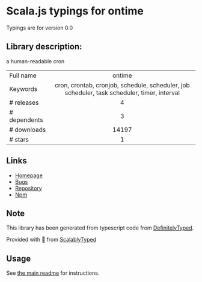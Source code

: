 
# Scala.js typings for ontime

Typings are for version 0.0

## Library description:
a human-readable cron

|                    |                 |
| ------------------ | :-------------: |
| Full name          | ontime |
| Keywords           | cron, crontab, cronjob, schedule, scheduler, job scheduler, task scheduler, timer, interval |
| # releases         | 4 |
| # dependents       | 3 |
| # downloads        | 14197 |
| # stars            | 1 |

## Links
- [Homepage](http://code.woong.org/ontime)
- [Bugs](https://github.com/mycoboco/ontime/issues)
- [Repository](https://github.com/mycoboco/ontime)
- [Npm](https://www.npmjs.com/package/ontime)
    


## Note
This library has been generated from typescript code from [DefinitelyTyped](https://definitelytyped.org).

Provided with :purple_heart: from [ScalablyTyped](https://github.com/oyvindberg/ScalablyTyped)

## Usage
See [the main readme](../../readme.md) for instructions.


